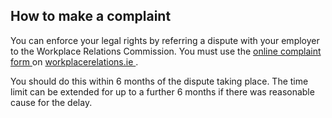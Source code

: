 ##  How to make a complaint

You can enforce your legal rights by referring a dispute with your employer to
the Workplace Relations Commission. You must use the [ online complaint form
](https://www.workplacerelations.ie/en/Publications_Forms/Workplace_Relations_Complaint_Form1.pdf)
on [ workplacerelations.ie
](https://www.workplacerelations.ie/en/Complaints_Disputes/Refer_a_Dispute_Make_a_Complaint/)
.

You should do this within 6 months of the dispute taking place. The time limit
can be extended for up to a further 6 months if there was reasonable cause for
the delay.
